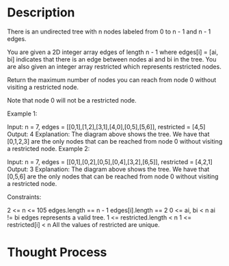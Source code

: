 # Description

There is an undirected tree with n nodes labeled from 0 to n - 1 and n - 1 edges.

You are given a 2D integer array edges of length n - 1 where edges[i] = [ai, bi] indicates that there is an edge between nodes ai and bi in the tree. You are also given an integer array restricted which represents restricted nodes.

Return the maximum number of nodes you can reach from node 0 without visiting a restricted node.

Note that node 0 will not be a restricted node.

Example 1:

Input: n = 7, edges = [[0,1],[1,2],[3,1],[4,0],[0,5],[5,6]], restricted = [4,5]
Output: 4
Explanation: The diagram above shows the tree.
We have that [0,1,2,3] are the only nodes that can be reached from node 0 without visiting a restricted node.
Example 2:


Input: n = 7, edges = [[0,1],[0,2],[0,5],[0,4],[3,2],[6,5]], restricted = [4,2,1]
Output: 3
Explanation: The diagram above shows the tree.
We have that [0,5,6] are the only nodes that can be reached from node 0 without visiting a restricted node.
 

Constraints:

2 <= n <= 105
edges.length == n - 1
edges[i].length == 2
0 <= ai, bi < n
ai != bi
edges represents a valid tree.
1 <= restricted.length < n
1 <= restricted[i] < n
All the values of restricted are unique.

# Thought Process
